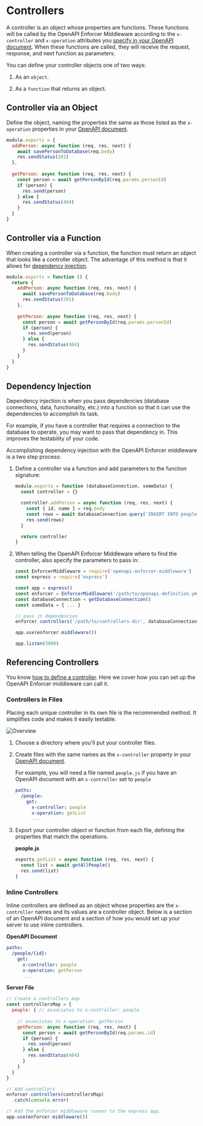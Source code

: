 # Controllers

A controller is an object whose properties are functions. These functions will be called by the OpenAPI Enforcer Middleware according to the `x-controller` and `x-operation` attributes you [specify in your OpenAPI document](openapi-document.md). When these functions are called, they will receive the request, response, and next function as parameters.

You can define your controller objects one of two ways:
 
1. As an `object`.

2. As a `function` that returns an object.

## Controller via an Object

Define the object, naming the properties the same as those listed as the `x-operation` properties in your [OpenAPI document](openapi-document.md).

```js
module.exports = {
  addPerson: async function (req, res, next) {
    await savePersonToDatabase(req.body)
    res.sendStatus(201)
  },
  
  getPerson: async function (req, res, next) {
    const person = await getPersonById(req.params.personId)
    if (person) {
      res.send(person)
    } else {
      res.sendStatus(404)
    }
  }
}
```

## Controller via a Function

When creating a controller via a function, the function must return an object that looks like a controller object. The advantage of this method is that it allows for [dependency injection](#dependency-injection).

```js
module.exports = function () {
  return {
    addPerson: async function (req, res, next) {
      await savePersonToDatabase(req.body)
      res.sendStatus(201)
    },
      
    getPerson: async function (req, res, next) {
      const person = await getPersonById(req.params.personId)
      if (person) {
        res.send(person)
      } else {
        res.sendStatus(404)
      }
    }
  }
}
```

## Dependency Injection

Dependency injection is when you pass dependencies (database connections, data, functionality, etc.) into a function so that it can use the dependencies to accomplish its task.

For example, if you have a controller that requires a connection to the database to operate, you may want to pass that dependency in. This improves the testability of your code.

Accomplishing dependency injection with the OpenAPI Enforcer middleware is a two step process:

1. Define a controller via a function and add parameters to the function signature:

    ```js
    module.exports = function (databaseConnection, someData) {
      const controller = {}
    
      controller.addPerson = async function (req, res, next) {
        const { id, name } = req.body
        const rows = await databaseConnection.query('INSERT INTO people (id, name) VALUES ($1, $2)', [ id, name ])
        res.send(rows)
      }
    
      return controller
    }
    ```
    
2. When telling the OpenAPI Enforcer Middleware where to find the controller, also specify the parameters to pass in:

    ```js
    const EnforcerMiddleware = require('openapi-enforcer-middleware')
    const express = require('express')
    
    const app = express()
    const enforcer = EnforcerMiddleware('/path/to/openapi-definition.yml')
    const databaseConnection = getDatabaseConnection()
    const someData = { ... }

    // pass in dependencies
    enforcer.controllers('/path/to/controllers-dir', databaseConnection, someData)
    
    app.use(enforcer.middleware())
    
    app.listen(3000)
    ```

## Referencing Controllers

You know [how to define a controller](#defining-controllers). Here we cover how you can set up the OpenAPI Enforcer middleware can call it.

### Controllers in Files

Placing each unique controller in its own file is the recommended method. It simplifies code and makes it easily testable.

![Overview](/images/overview-1.x.png)

1. Choose a directory where you'll put your controller files.

2. Create files with the same names as the `x-controller` property in your [OpenAPI document](openapi-document.md).

    For example, you will need a file named `people.js` if you have an OpenAPI document with an `x-controller` set to `people`
    
    ```yml
    paths:
      /people:
        get:
          x-controller: people
          x-operation: getList
          ...
    ```
    
3. Export your controller object or function from each file, defining the properties that match the operations. 

    **people.js**
    
    ```js
    exports.getList = async function (req, res, next) {
      const list = await getAllPeople()
      res.send(list)
    }
    ```

### Inline Controllers

Inline controllers are defined as an object whose properties are the `x-controller` names and its values are a controller object. Below is a section of an OpenAPI document and a section of how you would set up your server to use inline controllers.

**OpenAPI Document**

```yml
paths:
  /people/{id}:
    get:
      x-controller: people
      x-operation: getPerson
      ...
```

**Server File**

```js
// Create a controllers map
const controllersMap = {
  people: { // associates to x-controller: people
    
    // associates to x-operation: getPerson
    getPerson: async function (req, res, next) {
      const person = await getPersonById(req.params.id)
      if (person) {
        res.send(person)
      } else {
        res.sendStatus(404)
      }
    }
  }
}

// Add controllers
enforcer.controllers(controllersMap)
  .catch(console.error)

// Add the enforcer middleware runner to the express app.
app.use(enforcer.middleware())
```
